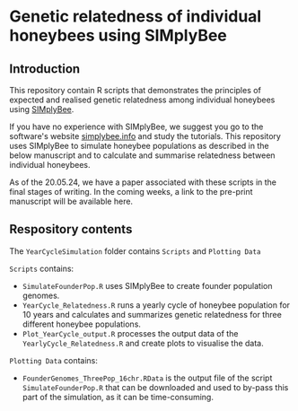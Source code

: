# Genetic relatedness of individual honeybees using SIMplyBee

## Introduction
This repository contain R scripts that demonstrates the principles of expected and realised genetic relatedness among individual honeybees using [SIMplyBee](https://cran.r-project.org/web/packages/SIMplyBee/index.html). 

If you have no experience with SIMplyBee, we suggest you go to the software's website [simplybee.info](http://www.simplybee.info) and study the tutorials. This repository uses SIMplyBee to simulate honeybee populations as described in the below manuscript and to calculate and summarise relatedness between individual honeybees.

As of the 20.05.24, we have a paper associated with these scripts in the final stages of writing. In the coming weeks, a link to the pre-print manuscript will be available here. 

## Respository contents
The `YearCycleSimulation` folder contains `Scripts` and `Plotting Data`



`Scripts` contains: 
* ```SimulateFounderPop.R``` uses SIMplyBee to create founder population genomes.
* ```YearCycle_Relatedness.R``` runs a yearly cycle of honeybee population for 10 years and calculates and summarizes genetic relatedness for three different honeybee populations.
* ```Plot_YearCycle_output.R``` processes the output data of the ```YearlyCycle_Relatedness.R``` and create plots to visualise the data.




`Plotting Data` contains: 
* `FounderGenomes_ThreePop_16chr.RData` is the output file of the script ```SimulateFounderPop.R``` that can be downloaded and used to by-pass this part of the simulation, as it can be time-consuming. 
